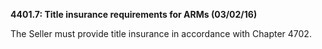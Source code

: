 **4401.7: Title insurance requirements for ARMs (03/02/16)**

The Seller must provide title insurance in accordance with Chapter 4702.
